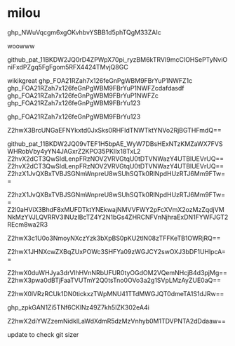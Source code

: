 # milou

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

woowww

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


wikikgreat
ghp_FOA21RZah7x126feGnPgWBM9FBrYuP1NWFZ1c
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dafdasdf
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
ghp_FOA21RZah7x126feGnPgWBM9FBrYu123

ghp_FOA21RZah7x126feGnPgWBM9FBrYu123


Z2hwX3BrcUNGaEFNYkxtd0JxSks0RHFldTNWTktYNVo2RjBGTHFmdQ==

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
Z2hvX2dCT3QwSldLenpFRzNOV2VRVGtqU0tDTVNWazY4UTBlUEVrUQ==
Z2hvX2dCT3QwSldLenpFRzNOV2VRVGtqU0tDTVNWazY4UTBlUEVrUQ==
Z2hzX1JvQXBxTVBJSGNmWnpreU8wSUhSQTk0RlNpdHUzRTJ6Mm9FTw==

Z2hzX1JvQXBxTVBJSGNmWnpreU8wSUhSQTk0RlNpdHUzRTJ6Mm9FTw==
Z2l0aHViX3BhdF8xMUFDTktYNEkwajNMVVFWY2pFcXVmX2ozMzZqdjVMNkMzYVJLQVRRV3lNUzlBcTZ4Y2N1bGs4ZHRCNFVnNjhraExDN1FYWFJGT2REcm8wa2R3

Z2hwX3c1U0o3NmoyNXczYzk3bXpBS0pKU2tlN08zTFFKeTB1OWRjRQ==

Z2hwX1JHNXcwZXBqZUxPOWc3SHFYa09zWGJCY2swOXJ3bDF1UHlpcA==


Z2hwX0duWHJya3drVlhHVnNRbUFUR0tyOGdOM2VQemNHcjB4d3pjMg==
Z2hwX3pwa0dBTjFaaTVUTmY2Q0tsTno0OVo3a2g1SVpLMzAyZUE0aQ==


Z2hwX0lVRzRCUk1DN0tickxzTWpMNU41TTdMWGJQT0dmeTA1S1dJRw==

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

Z2hwX2diYWZzemNidklLaWdXdmR5dzMzVnhyb0M1TDVPNTA2dDdaaw==

update to check git sizer
